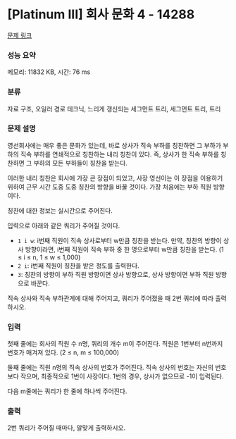 # [Platinum III] 회사 문화 4 - 14288 

[문제 링크](https://www.acmicpc.net/problem/14288) 

### 성능 요약

메모리: 11832 KB, 시간: 76 ms

### 분류

자료 구조, 오일러 경로 테크닉, 느리게 갱신되는 세그먼트 트리, 세그먼트 트리, 트리

### 문제 설명

<p>영선회사에는 매우 좋은 문화가 있는데, 바로 상사가 직속 부하를 칭찬하면 그 부하가 부하의 직속 부하를 연쇄적으로 칭찬하는 내리 칭찬이 있다. 즉, 상사가 한 직속 부하를 칭찬하면 그 부하의 모든 부하들이 칭찬을 받는다.</p>

<p>이러한 내리 칭찬은 회사에 가장 큰 장점이 되었고, 사장 영선이는 이 장점을 이용하기 위하여 근무 시간 도중 도중 칭찬의 방향을 바꿀 것이다. 가장 처음에는 부하 직원 방향이다.</p>

<p>칭찬에 대한 정보는 실시간으로 주어진다.</p>

<p>입력으로 아래와 같은 쿼리가 주어질 것이다.</p>

<ul>
	<li><code>1 i w</code>: i번째 직원이 직속 상사로부터 w만큼 칭찬을 받는다. 만약, 칭찬의 방향이 상사 방향이라면, i번째 직원이 직속 부하 중 한 명으로부터 w만큼 칭찬을 받는다. (1 ≤ i ≤ n, 1 ≤ w ≤ 1,000)</li>
	<li><code>2 i</code>: i번째 직원이 칭찬을 받은 정도를 출력한다.</li>
	<li><code>3</code>: 칭찬의 방향이 부하 직원 방향이면 상사 방향으로, 상사 방향이면 부하 직원 방향으로 바꾼다.</li>
</ul>

<p>직속 상사와 직속 부하관계에 대해 주어지고, 쿼리가 주어졌을 때 2번 쿼리에 따라 출력하시오.</p>

### 입력 

 <p>첫째 줄에는 회사의 직원 수 n명, 쿼리의 개수 m이 주어진다. 직원은 1번부터 n번까지 번호가 매겨져 있다. (2 ≤ n, m ≤ 100,000)</p>

<p>둘째 줄에는 직원 n명의 직속 상사의 번호가 주어진다. 직속 상사의 번호는 자신의 번호보다 작으며, 최종적으로 1번이 사장이다. 1번의 경우, 상사가 없으므로 -1이 입력된다.</p>

<p>다음 m줄에는 쿼리가 한 줄에 하나씩 주어진다.</p>

### 출력 

 <p>2번 쿼리가 주어질 때마다, 알맞게 출력하시오.</p>

